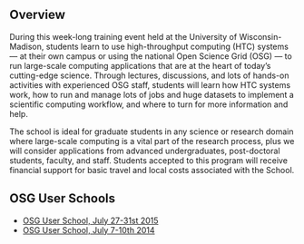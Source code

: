 
[title]: - "OSG User School"

## Overview

During this week-long training event held at the University of Wisconsin-Madison, students learn to use high-throughput computing (HTC) systems — at their own campus or using the national Open Science Grid (OSG) — to run large-scale computing applications that are at the heart of today’s cutting-edge science. Through lectures, discussions, and lots of hands-on activities with experienced OSG staff, students will learn how HTC systems work, how to run and manage lots of jobs and huge datasets to implement a scientific computing workflow, and where to turn for more information and help.

The school is ideal for graduate students in any science or research domain where large-scale computing is a vital part of the research process, plus we will consider applications from advanced undergraduates, post-doctoral students, faculty, and staff. Students accepted to this program will receive financial support for basic travel and local costs associated with the School.

## OSG User Schools

* [OSG User School, July 27-31st 2015](https://twiki.opensciencegrid.org/bin/view/Education/OSGUserSchool2015)
* [OSG User School, July 7-10th 2014](https://twiki.opensciencegrid.org/bin/view/Education/OSGUserSchool2014)

